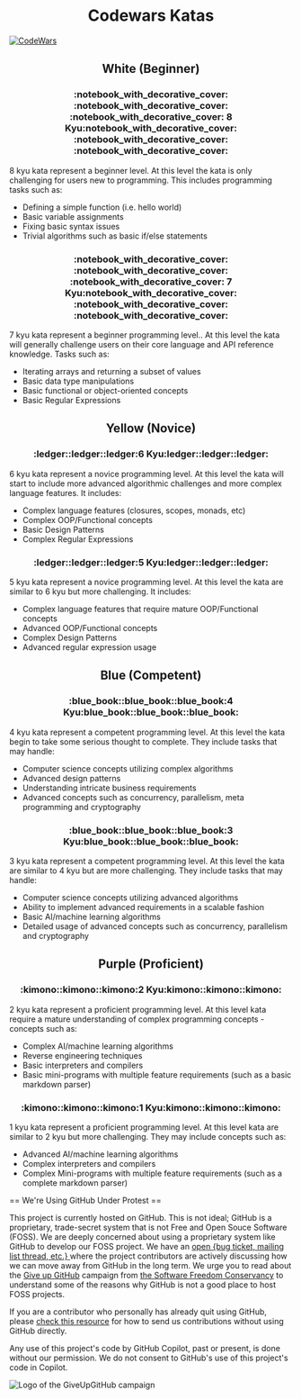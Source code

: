 <h1 align="center">Codewars Katas</h1>

[![CodeWars](https://www.codewars.com/users/danilovxp/badges/large)](https://www.codewars.com/users/danilovxp)

<h2 align="center">White (Beginner)</h2>

<h3 align="center">:notebook_with_decorative_cover:	:notebook_with_decorative_cover:	:notebook_with_decorative_cover:	8 Kyu:notebook_with_decorative_cover:	:notebook_with_decorative_cover:	:notebook_with_decorative_cover:	</h3>

8 kyu kata represent a beginner level.
At this level the kata is only challenging for users new to programming.
This includes programming tasks such as:

- Defining a simple function (i.e. hello world)
- Basic variable assignments
- Fixing basic syntax issues
- Trivial algorithms such as basic if/else statements

<h3 align="center">:notebook_with_decorative_cover:	:notebook_with_decorative_cover:	:notebook_with_decorative_cover:	7 Kyu:notebook_with_decorative_cover:	:notebook_with_decorative_cover:	:notebook_with_decorative_cover:	</h3>

7 kyu kata represent a beginner programming level..
At this level the kata will generally challenge users on their core language and API reference knowledge.
Tasks such as:

- Iterating arrays and returning a subset of values
- Basic data type manipulations
- Basic functional or object-oriented concepts
- Basic Regular Expressions

<h2 align="center">Yellow (Novice)</h2>

<h3 align="center">:ledger::ledger::ledger:6 Kyu:ledger::ledger::ledger:</h3>

6 kyu kata represent a novice programming level. At this level the kata will start to include more advanced algorithmic challenges and more complex language features. It includes:

- Complex language features (closures, scopes, monads, etc)
- Complex OOP/Functional concepts
- Basic Design Patterns
- Complex Regular Expressions

<h3 align="center">:ledger::ledger::ledger:5 Kyu:ledger::ledger::ledger:</h3>

5 kyu kata represent a novice programming level.
At this level the kata are similar to 6 kyu but more challenging.
It includes:

- Complex language features that require mature OOP/Functional concepts
- Advanced OOP/Functional concepts
- Complex Design Patterns
- Advanced regular expression usage

<h2 align="center">Blue (Competent)</h2>

<h3 align="center">:blue_book::blue_book::blue_book:4 Kyu:blue_book::blue_book::blue_book:</h3>

4 kyu kata represent a competent programming level.
At this level the kata begin to take some serious thought to complete.
They include tasks that may handle:

- Computer science concepts utilizing complex algorithms
- Advanced design patterns
- Understanding intricate business requirements
- Advanced concepts such as concurrency, parallelism, meta programming and cryptography

<h3 align="center">:blue_book::blue_book::blue_book:3 Kyu:blue_book::blue_book::blue_book:</h3>

3 kyu kata represent a competent programming level.
At this level the kata are similar to 4 kyu but are more challenging.
They include tasks that may handle:

- Computer science concepts utilizing advanced algorithms
- Ability to implement advanced requirements in a scalable fashion
- Basic AI/machine learning algorithms
- Detailed usage of advanced concepts such as concurrency, parallelism and cryptography

<h2 align="center">Purple (Proficient)</h2>

<h3 align="center">:kimono::kimono::kimono:2 Kyu:kimono::kimono::kimono:</h3>

2 kyu kata represent a proficient programming level.
At this level kata require a mature understanding of complex programming concepts - concepts such as:

- Complex AI/machine learning algorithms
- Reverse engineering techniques
- Basic interpreters and compilers
- Basic mini-programs with multiple feature requirements (such as a basic markdown parser)

<h3 align="center">:kimono::kimono::kimono:1 Kyu:kimono::kimono::kimono:</h3>

1 kyu kata represent a proficient programming level.
At this level kata are similar to 2 kyu but more challenging.
They may include concepts such as:

- Advanced AI/machine learning algorithms
- Complex interpreters and compilers
- Complex Mini-programs with multiple feature requirements (such as a complete markdown parser)



== We're Using GitHub Under Protest ==

This project is currently hosted on GitHub.  This is not ideal; GitHub is a
proprietary, trade-secret system that is not Free and Open Souce Software
(FOSS).  We are deeply concerned about using a proprietary system like GitHub
to develop our FOSS project.  We have an
[open {bug ticket, mailing list thread, etc.} ](INSERT_LINK) where the
project contributors are actively discussing how we can move away from GitHub
in the long term.  We urge you to read about the
[Give up GitHub](https://GiveUpGitHub.org) campaign from
[the Software Freedom Conservancy](https://sfconservancy.org) to understand
some of the reasons why GitHub is not a good place to host FOSS projects.

If you are a contributor who personally has already quit using GitHub, please
[check this resource](INSERT_LINK) for how to send us contributions without
using GitHub directly.

Any use of this project's code by GitHub Copilot, past or present, is done
without our permission.  We do not consent to GitHub's use of this project's
code in Copilot.

![Logo of the GiveUpGitHub campaign](https://sfconservancy.org/img/GiveUpGitHub.png)

